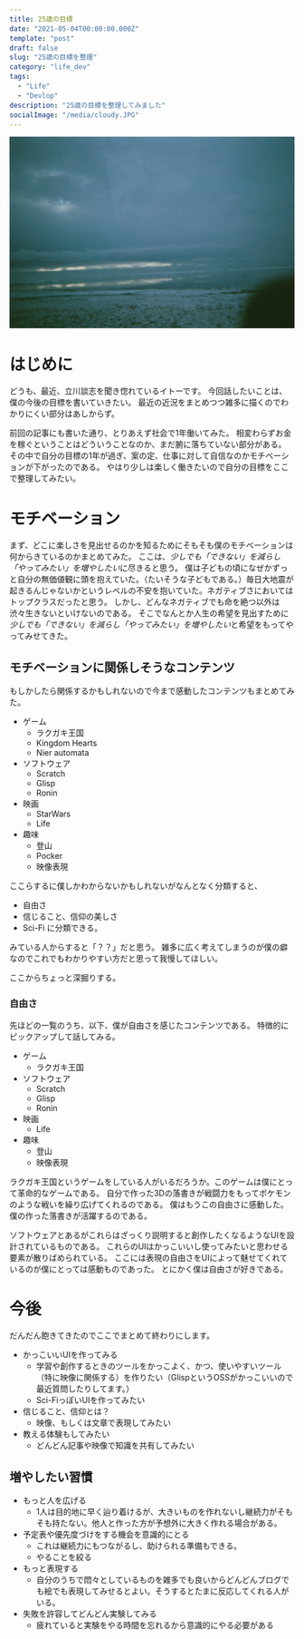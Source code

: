 ```yaml
---
title: 25歳の目標
date: "2021-05-04T00:00:00.000Z"
template: "post"
draft: false
slug: "25歳の目標を整理"
category: "life_dev"
tags:
  - "Life"
  - "Devlop"
description: "25歳の目標を整理してみました"
socialImage: "/media/cloudy.JPG"
---
```


![Icleland Cloudy](/media/cloudy.JPG)

# はじめに

どうも、最近、立川談志を聞き惚れているイトーです。
今回話したいことは、僕の今後の目標を書いていきたい。
最近の近況をまとめつつ雑多に描くのでわかりにくい部分はあしからず。

前回の記事にも書いた通り、とりあえず社会で1年働いてみた。
相変わらずお金を稼ぐということはどういうことなのか、まだ腑に落ちていない部分がある。
その中で自分の目標の1年が過ぎ、案の定、仕事に対して自信なのかモチベーションが下がったのである。
やはり少しは楽しく働きたいので自分の目標をここで整理してみたい。

# モチベーション

まず、どこに楽しさを見出せるのかを知るためにそもそも僕のモチベーションは何からきているのかまとめてみた。
ここは、*少しでも「できない」を減らし「やってみたい」を増やしたい*に尽きると思う。
僕は子どもの頃になぜかずっと自分の無価値観に頭を抱えていた。（たいそうな子どもである。）毎日大地震が起きるんじゃないかというレベルの不安を抱いていた。ネガティブさにおいてはトップクラスだったと思う。
しかし、どんなネガティブでも命を絶つ以外は渋々生きないといけないのである。
そこでなんとか人生の希望を見出すために*少しでも「できない」を減らし「やってみたい」を増やしたい*と希望をもってやってみせてきた。

## モチベーションに関係しそうなコンテンツ

もしかしたら関係するかもしれないので今まで感動したコンテンツもまとめてみた。

- ゲーム
  - ラクガキ王国
  - Kingdom Hearts
  - Nier automata
- ソフトウェア
  - Scratch
  - Glisp
  - Ronin
- 映画
  - StarWars
  - Life
- 趣味
  - 登山
  - Pocker
  - 映像表現

ここらするに僕しかわからないかもしれないがなんとなく分類すると、

- 自由さ
- 信じること、信仰の美しさ
- Sci-Fi
に分類できる。

みている人からすると「？？」だと思う。
雑多に広く考えてしまうのが僕の癖なのでこれでもわかりやすい方だと思って我慢してほしい。

ここからちょっと深掘りする。

### 自由さ

先ほどの一覧のうち、以下、僕が自由さを感じたコンテンツである。
特徴的にピックアップして話してみる。

- ゲーム
  - ラクガキ王国
- ソフトウェア
  - Scratch
  - Glisp
  - Ronin
- 映画
  - Life
- 趣味
  - 登山
  - 映像表現

ラクガキ王国というゲームをしている人がいるだろうか。このゲームは僕にとって革命的なゲームである。
自分で作った3Dの落書きが戦闘力をもってポケモンのような戦いを繰り広げてくれるのである。
僕はもうこの自由さに感動した。僕の作った落書きが活躍するのである。

ソフトウェアとあるがこれらはざっくり説明すると創作したくなるようなUIを設計されているものである。
これらのUIはかっこいいし使ってみたいと思わせる要素が散りばめられている。
ここには表現の自由さをUIによって魅せてくれているのが僕にとっては感動ものであった。
とにかく僕は自由さが好きである。

# 今後
だんだん飽きてきたのでここでまとめて終わりにします。

- かっこいいUIを作ってみる
  - 学習や創作するときのツールをかっこよく、かつ、使いやすいツール（特に映像に関係する）を作りたい（GlispというOSSがかっこいいので最近質問したりしてます。）
  - Sci-FiっぽいUIを作ってみたい
- 信じること、信仰とは？
  - 映像、もしくは文章で表現してみたい
- 教える体験もしてみたい
  - どんどん記事や映像で知識を共有してみたい

## 増やしたい習慣

- もっと人を広げる
  - 1人は目的地に早く辿り着けるが、大きいものを作れないし継続力がそもそも持たない。他人と作った方が予想外に大きく作れる場合がある。
- 予定表や優先度づけをする機会を意識的にとる
  - これは継続力にもつながるし、助けられる準備もできる。
  - やることを絞る
- もっと表現する
  - 自分のうちで悶々としているものを雑多でも良いからどんどんブログでも絵でも表現してみせるとよい。そうするとたまに反応してくれる人がいる。
- 失敗を許容してどんどん実験してみる
  - 疲れていると実験をやる時間を忘れるから意識的にやる必要がある 

